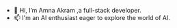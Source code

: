 - 👋 Hi, I’m Amna Akram ,a full-stack developer.
- 📫 I'm an AI enthusiast eager to explore the world of AI.


<!---
AmnaAkram987/AmnaAkram987 is a ✨ special ✨ repository because its `README.md` (this file) appears on your GitHub profile.
You can click the Preview link to take a look at your changes.
--->
